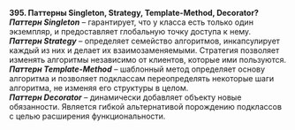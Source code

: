**395. Паттерны Singleton, Strategy, Template-Method, Decorator?**  
***Паттерн Singleton*** – гарантирует, что у класса есть только один экземпляр, и предоставляет глобальную точку доступа к нему.  
***Паттерн Strategy*** – определяет семейство алгоритмов, инкапсулирует каждый из них и делает их взаимозаменяемыми. Стратегия позволяет изменять алгоритмы независимо от клиентов, которые ими пользуются.  
***Паттерн Template-Method*** – шаблонный метод определяет основу алгоритма и позволяет подклассам переопределять некоторые шаги алгоритма, не изменяя его структуры в целом.  
***Паттерн Decorator*** – динамически добавляет объекту новые обязанности. Является гибкой альтернативой порождению подклассов с целью расширения функциональности.
